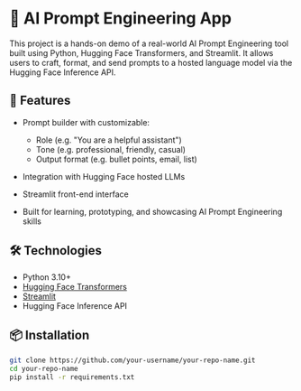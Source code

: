 # 🧠 AI Prompt Engineering App

This project is a hands-on demo of a real-world AI Prompt Engineering tool built using Python, Hugging Face Transformers, and Streamlit. It allows users to craft, format, and send prompts to a hosted language model via the Hugging Face Inference API.

## 🚀 Features

- Prompt builder with customizable:
  - Role (e.g. "You are a helpful assistant")
  - Tone (e.g. professional, friendly, casual)
  - Output format (e.g. bullet points, email, list)

- Integration with Hugging Face hosted LLMs
- Streamlit front-end interface
- Built for learning, prototyping, and showcasing AI Prompt Engineering skills

## 🛠️ Technologies

- Python 3.10+
- [Hugging Face Transformers](https://huggingface.co/transformers/)
- [Streamlit](https://streamlit.io/)
- Hugging Face Inference API

## 📦 Installation

```bash
git clone https://github.com/your-username/your-repo-name.git
cd your-repo-name
pip install -r requirements.txt
